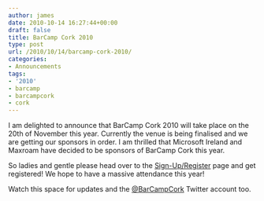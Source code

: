 ```yaml
---
author: james
date: 2010-10-14 16:27:44+00:00
draft: false
title: BarCamp Cork 2010
type: post
url: /2010/10/14/barcamp-cork-2010/
categories:
- Announcements
tags:
- '2010'
- barcamp
- barcampcork
- cork
---
```


I am delighted to announce that BarCamp Cork 2010 will take place on the 20th of November this year. Currently the venue is being finalised and we are getting our sponsors in order. I am thrilled that Microsoft Ireland and Maxroam have decided to be sponsors of BarCamp Cork this year.

So ladies and gentle please head over to the [Sign-Up/Register](http://www.barcampcork.com/register/) page and get registered! We hope to have a massive attendance this year!

Watch this space for updates and the [@BarCampCork](http://twitter.com/barcampcork) Twitter account too.
